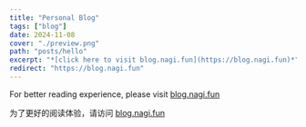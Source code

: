 ```yaml
---
title: "Personal Blog"
tags: ["blog"]
date: 2024-11-08
cover: "./preview.png"
path: "posts/hello"
excerpt: "*[click here to visit blog.nagi.fun](https://blog.nagi.fun)*"
redirect: "https://blog.nagi.fun"
---
```


For better reading experience, please visit [blog.nagi.fun](https://blog.nagi.fun)

为了更好的阅读体验，请访问 [blog.nagi.fun](https://blog.nagi.fun)
